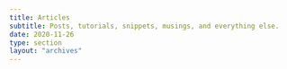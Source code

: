 ```yaml
---
title: Articles
subtitle: Posts, tutorials, snippets, musings, and everything else.
date: 2020-11-26
type: section
layout: "archives"
---
```

